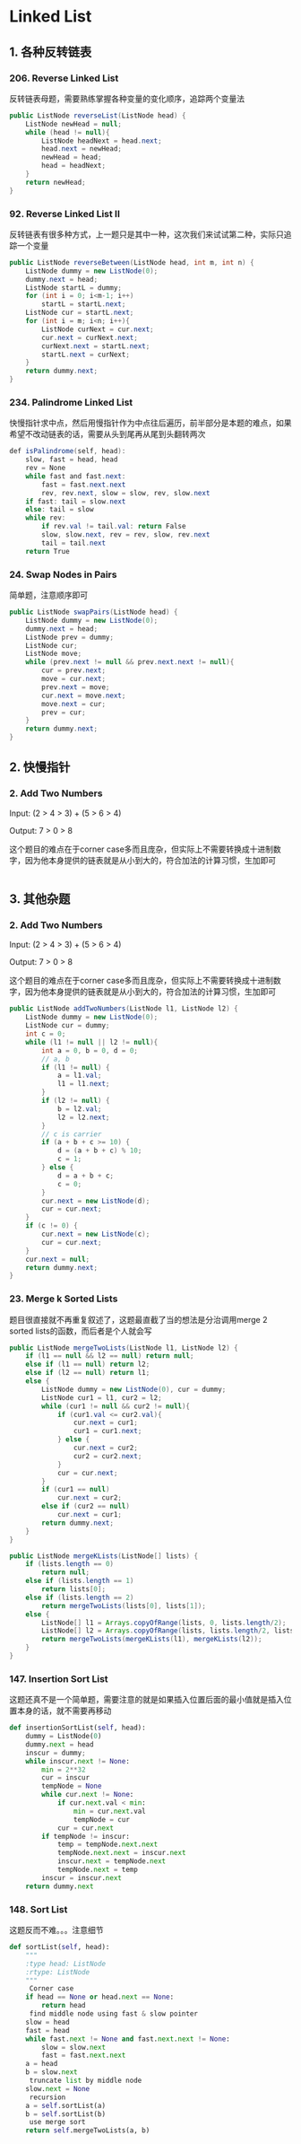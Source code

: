 # Linked List

## 1. 各种反转链表

### 206. Reverse Linked List

反转链表母题，需要熟练掌握各种变量的变化顺序，追踪两个变量法

```java
public ListNode reverseList(ListNode head) {
    ListNode newHead = null;
    while (head != null){
        ListNode headNext = head.next;
        head.next = newHead;
        newHead = head;
        head = headNext;
    }
    return newHead;
}
```

### 92. Reverse Linked List II

反转链表有很多种方式，上一题只是其中一种，这次我们来试试第二种，实际只追踪一个变量

```java
public ListNode reverseBetween(ListNode head, int m, int n) {
    ListNode dummy = new ListNode(0);
    dummy.next = head;
    ListNode startL = dummy;
    for (int i = 0; i<m-1; i++)
        startL = startL.next;
    ListNode cur = startL.next;
    for (int i = m; i<n; i++){
        ListNode curNext = cur.next;
        cur.next = curNext.next;
        curNext.next = startL.next;
        startL.next = curNext;
    }
    return dummy.next;
}
```

### 234. Palindrome Linked List

快慢指针求中点，然后用慢指针作为中点往后遍历，前半部分是本题的难点，如果希望不改动链表的话，需要从头到尾再从尾到头翻转两次

```java
def isPalindrome(self, head):
    slow, fast = head, head
    rev = None
    while fast and fast.next:
        fast = fast.next.next
        rev, rev.next, slow = slow, rev, slow.next
    if fast: tail = slow.next
    else: tail = slow
    while rev:
        if rev.val != tail.val: return False
        slow, slow.next, rev = rev, slow, rev.next
        tail = tail.next
    return True
```

### 24. Swap Nodes in Pairs

简单题，注意顺序即可

```java
public ListNode swapPairs(ListNode head) {
    ListNode dummy = new ListNode(0);
    dummy.next = head;
    ListNode prev = dummy;
    ListNode cur;
    ListNode move;
    while (prev.next != null && prev.next.next != null){
        cur = prev.next;
        move = cur.next;
        prev.next = move;
        cur.next = move.next;
        move.next = cur;
        prev = cur;
    }
    return dummy.next;
}
```

## 2. 快慢指针

### 2. Add Two Numbers

Input: (2 > 4 > 3) + (5 > 6 > 4)

Output: 7 > 0 > 8

这个题目的难点在于corner case多而且庞杂，但实际上不需要转换成十进制数字，因为他本身提供的链表就是从小到大的，符合加法的计算习惯，生加即可

```java
```

## 3. 其他杂题

### 2. Add Two Numbers

Input: (2 > 4 > 3) + (5 > 6 > 4)

Output: 7 > 0 > 8

这个题目的难点在于corner case多而且庞杂，但实际上不需要转换成十进制数字，因为他本身提供的链表就是从小到大的，符合加法的计算习惯，生加即可

```java
public ListNode addTwoNumbers(ListNode l1, ListNode l2) {
    ListNode dummy = new ListNode(0);
    ListNode cur = dummy;
    int c = 0;
    while (l1 != null || l2 != null){
        int a = 0, b = 0, d = 0;
        // a, b
        if (l1 != null) {
            a = l1.val;
            l1 = l1.next;
        }
        if (l2 != null) {
            b = l2.val;
            l2 = l2.next;
        }
        // c is carrier
        if (a + b + c >= 10) {
            d = (a + b + c) % 10;
            c = 1;
        } else {
            d = a + b + c;
            c = 0;
        }
        cur.next = new ListNode(d);
        cur = cur.next;
    }
    if (c != 0) {
        cur.next = new ListNode(c);
        cur = cur.next;
    }
    cur.next = null;
    return dummy.next;
}
```

### 23. Merge k Sorted Lists

题目很直接就不再重复叙述了，这题最直截了当的想法是分治调用merge 2 sorted lists的函数，而后者是个人就会写

```java
public ListNode mergeTwoLists(ListNode l1, ListNode l2) {
    if (l1 == null && l2 == null) return null;
    else if (l1 == null) return l2;
    else if (l2 == null) return l1;
    else {
        ListNode dummy = new ListNode(0), cur = dummy;
        ListNode cur1 = l1, cur2 = l2;
        while (cur1 != null && cur2 != null){
            if (cur1.val <= cur2.val){
                cur.next = cur1;
                cur1 = cur1.next;
            } else {
                cur.next = cur2;
                cur2 = cur2.next;
            }
            cur = cur.next;
        }
        if (cur1 == null)
            cur.next = cur2;
        else if (cur2 == null)
            cur.next = cur1;
        return dummy.next;
    }
}

public ListNode mergeKLists(ListNode[] lists) {
    if (lists.length == 0)
        return null;
    else if (lists.length == 1)
        return lists[0];
    else if (lists.length == 2)
        return mergeTwoLists(lists[0], lists[1]);
    else {
        ListNode[] l1 = Arrays.copyOfRange(lists, 0, lists.length/2);
        ListNode[] l2 = Arrays.copyOfRange(lists, lists.length/2, lists.length);
        return mergeTwoLists(mergeKLists(l1), mergeKLists(l2));
    }
}
```

### 147. Insertion Sort List

这题还真不是一个简单题，需要注意的就是如果插入位置后面的最小值就是插入位置本身的话，就不需要再移动

```py
def insertionSortList(self, head):
    dummy = ListNode(0)
    dummy.next = head
    inscur = dummy;
    while inscur.next != None:
        min = 2**32
        cur = inscur
        tempNode = None
        while cur.next != None:
            if cur.next.val < min:
                min = cur.next.val
                tempNode = cur
            cur = cur.next
        if tempNode != inscur:
            temp = tempNode.next.next
            tempNode.next.next = inscur.next
            inscur.next = tempNode.next
            tempNode.next = temp
        inscur = inscur.next
    return dummy.next
```

### 148. Sort List

这题反而不难。。。注意细节

```py
def sortList(self, head):
    """
    :type head: ListNode
    :rtype: ListNode
    """
     Corner case
    if head == None or head.next == None:
        return head
     find middle node using fast & slow pointer
    slow = head
    fast = head
    while fast.next != None and fast.next.next != None:
        slow = slow.next
        fast = fast.next.next
    a = head
    b = slow.next
     truncate list by middle node
    slow.next = None
     recursion
    a = self.sortList(a)
    b = self.sortList(b)
     use merge sort
    return self.mergeTwoLists(a, b)
```
